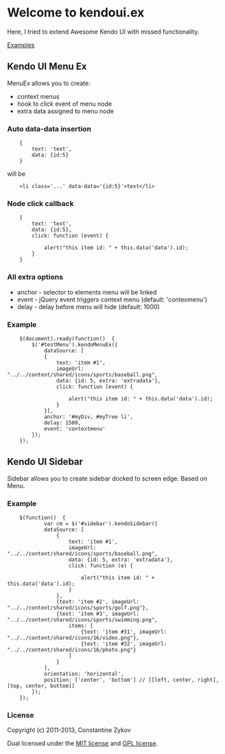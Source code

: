 # Welcome to kendoui.ex

Here, I tried to extend Awesome Kendo UI with missed functionality.

[Examples](http://insanio.github.io/kendoui.ex/examples/web/)

## Kendo UI Menu Ex

MenuEx allows you to create:
- context menus
- hook to click event of menu node
- extra data assigned to menu node

### Auto data-data insertion

		{
		    text: 'text',
		    data: {id:5}
		}

will be

		<li class='...' data-data='{id:5}'>text</li>

### Node click callback

		{
		    text: 'text',
		    data: {id:5},
            click: function (event) {

                alert("this item id: " + this.data('data').id);
            }
		}

### All extra options

- anchor - selector to elements menu will be linked
- event  - jQuery event triggers context menu (default: 'contexmenu')
- delay  - delay before menu will hide (default: 1000)

### Example

		$(document).ready(function()  {
			$('#testMenu').kendoMenuEx({
				dataSource: [
				{
					text: 'item #1',
					imageUrl: "../../content/shared/icons/sports/baseball.png",
					data: {id: 5, extra: 'extradata'},
                    click: function (event) {

                        alert("this item id: " + this.data('data').id);
                    }
				}],
                anchor: '#myDiv, #myTree li',
                delay: 1500,
                event: 'contextmenu'
		    });
	    });


## Kendo UI Sidebar

Sidebar allows you to create sidebar docked to screen edge. Based on Menu.

### Example

        $(function()  {
                var cm = $('#sidebar').kendoSidebar({
                dataSource: [
                    {
                        text: 'item #1',
                        imageUrl: "../../content/shared/icons/sports/baseball.png",
                        data: {id: 5, extra: 'extradata'},
                        click: function (e) {

                            alert("this item id: " + this.data('data').id);
                        }
                    },
                    {text: 'item #2', imageUrl: "../../content/shared/icons/sports/golf.png"},
                    {text: 'item #3', imageUrl: "../../content/shared/icons/sports/swimming.png",
                        items: [
                            {text: 'item #31', imageUrl: "../../content/shared/icons/16/video.png"},
                            {text: 'item #32', imageUrl: "../../content/shared/icons/16/photo.png"}
                        ]
                    }
                ],
                orientation: 'horizontal',
                position: ['center', 'bottom'] // [[left, center, right], [top, center, bottom]]
            });
        });

### License

Copyright (c) 2011-2013, Constantine Zykov

Dual licensed under the [MIT license](https://github.com/insanio/kendoui.ex/blob/master/MIT-license.txt) and [GPL license](https://github.com/insanio/kendoui.ex/blob/master/GPL-license.txt).
